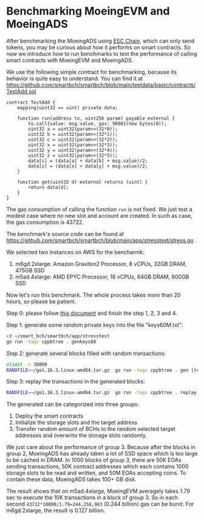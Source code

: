 # Benchmarking MoeingEVM and MoeingADS

After benchmarking the MoeingADS using [ESC Chain](./benchmarking-moeingads.md), which can only send tokens, you may be curious about how it performs on smart contracts. So now we introduce how to run benchmarks to test the performance of calling smart contracts with MoeingEVM and MoeingADS.

We use the following simple contract for benchmarking, because its behavior is quite easy to understand. You can find it at https://github.com/smartbch/smartbch/blob/main/testdata/basic/contracts/TestAdd.sol

```solidity
contract TestAdd {
    mapping(uint32 => uint) private data;

    function run(address to, uint256 param) payable external {
        to.call{value: msg.value, gas: 9000}(new bytes(0));
        uint32 a = uint32(param>>(32*0));
        uint32 b = uint32(param>>(32*1));
        uint32 c = uint32(param>>(32*2));
        uint32 x = uint32(param>>(32*3));
        uint32 y = uint32(param>>(32*4));
        uint32 z = uint32(param>>(32*5));
        data[c] = (data[a] + data[b] + msg.value)/2;
        data[z] = (data[x] + data[y] + msg.value)/2;
    }

    function get(uint32 d) external returns (uint) {
        return data[d];
    }
}
```

The gas consumption of calling the function `run` is not fixed. We just test a modest case where no new slot and account are created. In such as case, the gas consumption is 43722.

The benchmark's source code can be found at https://github.com/smartbch/smartbch/blob/main/app/stresstest/stress.go . 

We selected two instances on AWS for the bencharmk:

1. m6gd.2xlarge: Amazon Graviton2 Processor, 8 vCPUs, 32GB DRAM, 475GB SSD
2. m5ad.4xlarge: AMD EPYC Processor, 16 vCPUs, 64GB DRAM, 600GB SSD

Now let's run this benchmark. The whole process takes more than 20 hours, so please be patient.

Step 0: please follow [this document](../developers-guide/runsinglenode.md) and finish the step 1, 2, 3 and 4.

Step 1: generate some random private keys into the file "keys60M.txt":

```bash
cd ~/smart_bch/smartbch/app/stresstest
go run -tags cppbtree . genkeys60
```

Step 2: generate several blocks filled with random transactions:

```bash
ulimit -n 30000
RANDFILE=~/go1.16.3.linux-amd64.tar.gz  go run -tags cppbtree . gen |tee gen.log
```

Step 3: replay the transactions in the generated blocks:

```bash
RANDFILE=~/go1.16.3.linux-amd64.tar.gz  go run -tags cppbtree . replay |tee replay.log
```

The generated can be categorized into three groups:

1. Deploy the smart contracts
2. Initialize the storage slots and the target address
3. Transfer random amount of BCHs to the random selected target addresses and overwrite the storage slots randomly.

We just care about the performance of group 3. Because after the blocks in group 2, MoeingADS has already taken a lot of SSD space which is too large to be cached in DRAM. In 1000 blocks of group 3, there are 50K EOAs sending transactions, 50K contract addresses which each contains 1000 storage slots to be read and written, and 50M EOAs accepting coins. To contain these data, MoeingADS takes 100+ GB disk.

The result shows that on m5ad.4xlarge, MoeingEVM averagely takes 1.79 sec to execute the 10K transactions in a block of group 3. So in each second `43722*10000/1.79=244,256,983` (0.244 billion) gas can be burnt. For m6gd.2xlarge, the result is 0.127 billion.
